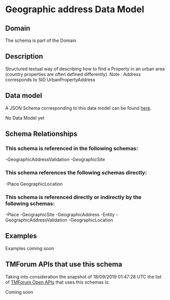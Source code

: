 # Geographic address Data Model

## Domain

The  schema is part of the  Domain

## Description

Structured textual way of describing how to find a Property in an urban area (country properties are often defined differently).
Note : Address corresponds to SID UrbanPropertyAddress

## Data model

A JSON Schema corresponding to this data model can be found
[here](https://github.com/tmforum-rand/schemas/blob/master/Common/GeographicAddress.schema.json).

No Data Model yet

## Schema Relationships

### This schema is referenced in the following schemas:

-GeographicAddressValidation
-GeographicSite

### This schema references the following schemas directly:

-Place
GeographicLocation

### This schema is referenced directly or indirectly by the following schemas:

-Place
-GeographicSite
-GeographicAddress
-Entity
-GeographicAddressValidation
-GeographicLocation



## Examples

Examples coming soon

## TMForum APIs that use this schema

Taking into consideration the snapshot of 18/09/2019 01:47:28 UTC the list of [TMForum Open APIs](https://www.tmforum.org/open-apis/) that uses this schemas is:

Coming soon